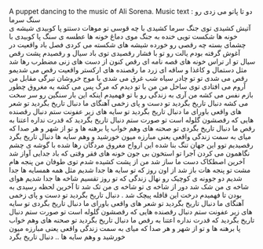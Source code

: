 A puppet dancing to the music of Ali Sorena.
Music text :
دو تا پاتو می زدی رو سنگ سرما </br>
آتیش کشیدی توی جنگ سرما
کشیدی با چه قوسی تو موهات دستتو
پا کوبیدی شیشه ی خونه ها شکست
تویی خنده به جنگ
موی دماغ خونه ها عطسه ی سنگ
پا کوبیدی با چشمای بسته چه رقصی
رو خورده شیشه های شکسته می کردی
فصل باد واقعیت در آغوش گرفته بودم یالت رو
تو با فشار رقصیدی توی باد سیال و
رقصیدم پشت رقص سیال تو
ار تراس خونه های قصه نامه ای رقص کنون
از دست های زنی مضطرب رها شد
مثل دستمال و کاغذا و ساقه ای زرد
ما رقصنده های ارکستر واقعیت
رقص می شدیمو رقص می شدی
تو تو چادر سیاه شب غرق می شدی
با موج خروشان تیرگی مقابل من
آروم می افتادی توی ساحل من
من با تو دیدم که مرگ پس می کشه
یه مغروق چطور بازم نفس می کشه
من آری به زندگی رو با تو فهمیدم
اینکه این بار سنگین رو سر سخت می کشه
دنبال تاریخ بگردید
تو دست و پای زخمی آهنگای ما
دنبال تاریخ بگردید
تو شعر های واقعی باورای ما
دنبال تاریخ بگردید
تو سایه های زیر عفونت ستم
دنبال رقصنده هایی
که رقصشون گلوله است تو صورت ستم
دنبال تاریخ بگردید
که قدرت نداره اعتنا به رقص ما
دنبال تاریخ بگردی
تو صحنه های وهم خواب پا برهنه ها
و تو از شهر و هر صدا
که میای به سمت زندگی واقعی
یعنی مبارزه میون خورشید و وهم سایه ها
دنبال تاریخ بگرد
رقصیدیم توو این جهان تنگ بنا شده
این ارواح مغروق مردگان رها شده
با گوشه ی چشم نگاهمون می کردن آجرا
تو استخون بی جون خونه های فقر
وقتی که باد جدایی آواز شد
آخرین اصطکاک دست ما ساز شد
من از پشت کشیده شدم توی طوفان
من پنجه هام مشت تو پنجه هات باز شد
از اون روز که تو سایه ها جدا شدیم
مثل همه همسایه ها جدا شدیم
دو جوونه ی کوچیک رو نهال زندگی
که تو روز تقسیم شاخه ها جدا شدیم
هوای شاخه ی من شک شد
دور از شاخه ی تو شاخه ی من تک شد
تا آخرین لحظه رسیدی به بودن
تا فهمیدم درخت این قافله پیچک شد .
دنبال تاریخ بگردید
تو دست و پای زخمی آهنگای ما
دنبال تاریخ بگردید
تو شعر های واقعی باورای ما
دنبال تاریخ بگردی
تو سایه های زیر عفونت ستم
دنبال رقصنده هایی
که رقصشون گلوله است تو صورت ستم
دنبال تاریخ بگردید
که قدرت نداره اعتنا به رقص ما
دنبال تاریخ بگردید
تو صحنه های وهم خواب پا برهنه ها
و تو از شهر و هر صدا
که میای به سمت زندگی واقعی
یعنی مبارزه میون خورشید و وهم سایه ها ..
دنبال تاریخ بگرد
